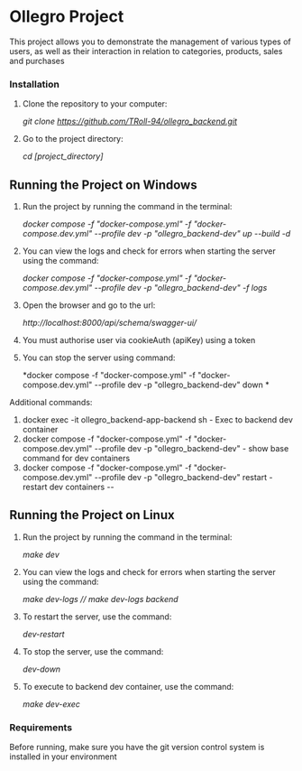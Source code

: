 # Ollegro Project

This project allows you to demonstrate the management of various types of users, as well as their interaction in relation to categories, products, sales and purchases

### Installation

1. Clone the repository to your computer:

   *git clone https://github.com/TRoll-94/ollegro_backend.git*
2. Go to the project directory:

   *cd [project_directory]*

## Running the Project on Windows

1. Run the project by running the command in the terminal:

   *docker compose -f "docker-compose.yml" -f "docker-compose.dev.yml" --profile dev -p "ollegro_backend-dev" up --build -d*
2. You can view the logs and check for errors when starting the server using the command:

    *docker compose -f "docker-compose.yml" -f "docker-compose.dev.yml" --profile dev -p "ollegro_backend-dev" -f logs*
3. Open the browser and go to the url:

   *http://localhost:8000/api/schema/swagger-ui/*
4. You must authorise user via cookieAuth (apiKey) using a token
5. You can stop the server using command:
 
   *docker compose -f "docker-compose.yml" -f "docker-compose.dev.yml" --profile dev -p "ollegro_backend-dev" down *

Additional commands:
1. docker exec -it ollegro_backend-app-backend sh   -  Exec to backend dev container
2. docker compose -f "docker-compose.yml" -f "docker-compose.dev.yml" --profile dev -p "ollegro_backend-dev"  -  show base command for dev containers
3. docker compose -f "docker-compose.yml" -f "docker-compose.dev.yml" --profile dev -p "ollegro_backend-dev" restart  -  restart dev containers
--

## Running the Project on Linux
1. Run the project by running the command in the terminal:

   *make dev*
2. You can view the logs and check for errors when starting the server using the command:

   *make dev-logs // make dev-logs backend*
3. To restart the server, use the command:

   *dev-restart*
4. To stop the server, use the command:

   *dev-down*
5. To execute to backend dev container, use the command:

   *make dev-exec*

### Requirements

Before running, make sure you have the git version control system is installed in your environment


